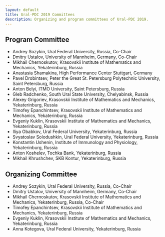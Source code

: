 ```yaml
---
layout: default
title: Ural-PDC 2019 Committees
description: Organizing and program committees of Ural-PDC 2019.
---
```


## Program Committee

* Andrey Sozykin, Ural Federal University, Russia, Co-Chair
* Dmitry Ustalov, University of Mannheim, Germany, Co-Chair
* Mikhail Chernoskutov, Krasovskii Institute of Mathematics and Mechanics, Yekaterinburg, Russia
* Anastasia Shamakina, High Performance Center Stuttgart, Germany
* Pavel Drobintsev, Peter the Great St. Petersburg Polytechnic University, Saint Petersburg, Russia
* Anton Belyi, ITMO University, Saint Petersburg, Russia
* Gleb Radchenko, South Ural State University, Chelyabinsk, Russia
* Alexey Grigoriev, Krasovskii Institute of Mathematics and Mechanics, Yekaterinburg, Russia
* Timofey Epanchintsev, Krasovskii Institute of Mathematics and Mechanics, Yekaterinburg, Russia
* Evgeniy Kuklin, Krasovskii Institute of Mathematics and Mechanics, Yekaterinburg, Russia
* Iliya Obabkov, Ural Federal University, Yekaterinburg, Russia
* Svyatoslav Solodushkin, Ural Federal University, Yekaterinburg, Russia
* Konstantin Ushenin, Institute of Immunology and Physiology, Yekaterinburg, Russia
* Anton Koshelev, Tochka Bank, Yekaterinburg, Russia
* Mikhail Khrushchev, SKB Kontur, Yekaterinburg, Russia

## Organizing Committee

* Andrey Sozykin, Ural Federal University, Russia, Co-Chair
* Dmitry Ustalov, University of Mannheim, Germany, Co-Chair
* Mikhail Chernoskutov, Krasovskii Institute of Mathematics and Mechanics, Yekaterinburg, Russia, Co-Chair
* Timofey Epanchintsev, Krasovskii Institute of Mathematics and Mechanics, Yekaterinburg, Russia
* Evgeniy Kuklin, Krasovskii Institute of Mathematics and Mechanics, Yekaterinburg, Russia
* Anna Kotegova, Ural Federal University, Yekaterinburg, Russia
